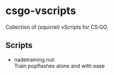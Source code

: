 csgo-vscripts
=============

Collection of (squirrel) vScripts for CS:GO.

Scripts
-------

* nadetraining.nut:  
    Train popflashes alone and with ease
